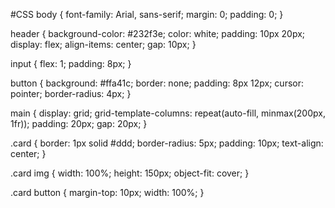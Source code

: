 #CSS
body {
  font-family: Arial, sans-serif;
  margin: 0;
  padding: 0;
}

header {
  background-color: #232f3e;
  color: white;
  padding: 10px 20px;
  display: flex;
  align-items: center;
  gap: 10px;
}

input {
  flex: 1;
  padding: 8px;
}

button {
  background: #ffa41c;
  border: none;
  padding: 8px 12px;
  cursor: pointer;
  border-radius: 4px;
}

main {
  display: grid;
  grid-template-columns: repeat(auto-fill, minmax(200px, 1fr));
  padding: 20px;
  gap: 20px;
}

.card {
  border: 1px solid #ddd;
  border-radius: 5px;
  padding: 10px;
  text-align: center;
}

.card img {
  width: 100%;
  height: 150px;
  object-fit: cover;
}

.card button {
  margin-top: 10px;
  width: 100%;
}
